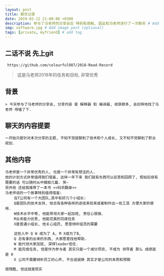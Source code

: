 ```yaml
---
layout: post
title: 聊天记录
date: 2019-02-12 21:00:00 +0300
description: 参与了马老师的分享会后 特别有感触, 因此和马老师进行了一次聊天 # Add post description (optional)
img: software.jpg # Add image post (optional)
tags: [private, myfriend] # add tag
---
```


## 二话不说 先上git
` https://github.com/colourful987/2018-Read-Record`
> 这是马老师2018年的任务和目标, 非常优秀
## 背景
    > 今天参与了马老师的分享会, 分享内容 是 解释器 和 编译器, 收获颇多, 会后特地找了马老师 唠嗑了下.
## 聊天的内容提要
    一开始只是针对本次分享的主题, 不知不觉就聊到了技术和个人成长, 又不知不觉聊到了职业规划.
## 其他内容
    马老师是一个非常优秀的人, 也是一个非常有想法的人.
    他的计划方式非常值得我们借鉴, 这样一年下来 我们就有东西可以反思和回顾了, 假如后续有需要的话 可以随时从中摘取几篇. 笑~
    另外他 还给我推荐了一本书 <<码农翻身>> 
    马老师说的一个故事特别值得借鉴:
        在T公司有一个大团队,其中有好几个小组长:
        Q是团队的技术支持, 他总有各种各样的途径来找来或者制作出一些工具 方便大家的使用.
        W技术水平中等, 他能带领大家一起加班, 责任心很强.
        M业务能力优秀, 他能完美的完成任务
        X是普通小组长, 他关心组员, 愿意倾听组员的需要

        这些人中 Q W 成为了 A, M X成为了B,
        Q 总有拿的出来的东西, 大家愿意找他帮助.
        W 能代领大家加班, 深得leader信任.
        M 能完成任务, 但是作为参与者 其实只是一个减分项目, 不成为 领导者 那么 成绩就是 0
        X 公司不需要倾听员工的心声, 不合适就换 其实才是公司的本质和预期
    
    很残酷, 但这就是现实